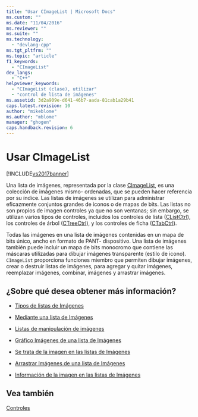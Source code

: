 ```yaml
---
title: "Usar CImageList | Microsoft Docs"
ms.custom: ""
ms.date: "11/04/2016"
ms.reviewer: ""
ms.suite: ""
ms.technology: 
  - "devlang-cpp"
ms.tgt_pltfrm: ""
ms.topic: "article"
f1_keywords: 
  - "CImageList"
dev_langs: 
  - "C++"
helpviewer_keywords: 
  - "CImageList (clase), utilizar"
  - "control de lista de imágenes"
ms.assetid: 3d2a909e-d641-46b7-aada-81cab1a29b41
caps.latest.revision: 10
author: "mikeblome"
ms.author: "mblome"
manager: "ghogen"
caps.handback.revision: 6
---
```

# Usar CImageList
[!INCLUDE[vs2017banner](../assembler/inline/includes/vs2017banner.md)]

Una lista de imágenes, representada por la clase [CImageList](../mfc/reference/cimagelist-class.md), es una colección de imágenes mismo\- ordenadas, que se pueden hacer referencia por su índice.  Las listas de imágenes se utilizan para administrar eficazmente conjuntos grandes de iconos o de mapas de bits.  Las listas no son propios de imagen controles ya que no son ventanas; sin embargo, se utilizan varios tipos de controles, incluidos los controles de lista \([CListCtrl](../mfc/reference/clistctrl-class.md)\), los controles de árbol \([CTreeCtrl](../mfc/reference/ctreectrl-class.md)\), y los controles de ficha \([CTabCtrl](../mfc/reference/ctabctrl-class.md)\).  
  
 Todas las imágenes en una lista de imágenes contenidas en un mapa de bits único, ancho en formato de PANT\- dispositivo.  Una lista de imágenes también puede incluir un mapa de bits monocromo que contiene las máscaras utilizadas para dibujar imágenes transparente \(estilo de icono\).  `CImageList` proporciona funciones miembro que permiten dibujar imágenes, crear o destruir listas de imágenes, para agregar y quitar imágenes, reemplazar imágenes, combinar, imágenes y arrastrar imágenes.  
  
## ¿Sobre qué desea obtener más información?  
  
-   [Tipos de listas de Imágenes](../mfc/types-of-image-lists.md)  
  
-   [Mediante una lista de Imágenes](../mfc/using-an-image-list.md)  
  
-   [Listas de manipulación de imágenes](../mfc/manipulating-image-lists.md)  
  
-   [Gráfico Imágenes de una lista de Imágenes](../mfc/drawing-images-from-an-image-list.md)  
  
-   [Se trata de la imagen en las listas de Imágenes](../mfc/image-overlays-in-image-lists.md)  
  
-   [Arrastrar Imágenes de una lista de Imágenes](../mfc/dragging-images-from-an-image-list.md)  
  
-   [Información de la imagen en las listas de Imágenes](../mfc/image-information-in-image-lists.md)  
  
## Vea también  
 [Controles](../mfc/controls-mfc.md)